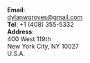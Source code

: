 __Email__:  
[dylanwgroves@gmail.com](dylanwgroves@gmail.com)  
__Tel__: 
+1 (408) 355-5332  
__Address__:  
400 West 119th  
New York City, NY 10027  
U.S.A.  

